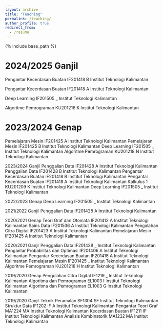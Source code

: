 ```yaml
---
layout: archive
title: "Teaching"
permalink: /teaching/
author_profile: true
redirect_from:
  - /resume
---
```


{% include base_path %}


# 2024/2025 Ganjil
Pengantar Kecerdasan Buatan	IF201418	B	Institut Teknologi Kalimantan

Pengantar Kecerdasan Buatan	IF201418	A	Institut Teknologi Kalimantan

Deep Learning	IF201505	_	Institut Teknologi Kalimantan

Algoritme Pemrograman	KU201218	K	Institut Teknologi Kalimantan

# 2023/2024 Genap
Pemelajaran Mesin	IF201425	A	Institut Teknologi Kalimantan
Pemelajaran Mesin	IF201425	B	Institut Teknologi Kalimantan
Deep Learning	IF201505	_	Institut Teknologi Kalimantan
Algoritme Pemrograman	KU201218	N	Institut Teknologi Kalimantan

2023/2024 Ganjil
Penggalian Data	IF201428	A	Institut Teknologi Kalimantan
Penggalian Data	IF201428	B	Institut Teknologi Kalimantan
Pengantar Kecerdasan Buatan	IF201418	B	Institut Teknologi Kalimantan
Pengantar Kecerdasan Buatan	IF201418	A	Institut Teknologi Kalimantan
Kalkulus 1	KU201209	K	Institut Teknologi Kalimantan
Deep Learning	IF201505	_	Institut Teknologi Kalimantan

2022/2023 Genap
Deep Learning	IF201505	_	Institut Teknologi Kalimantan

2021/2022 Ganjil
Penggalian Data	IF201428	A	Institut Teknologi Kalimantan

2020/2021 Genap
Teori Graf dan Otomata	IF201412	A	Institut Teknologi Kalimantan
Sains Data	IF201506	A	Institut Teknologi Kalimantan
Pengolahan Citra Digital	IF201423	A	Institut Teknologi Kalimantan
Pemelajaran Mesin	IF201425	A	Institut Teknologi Kalimantan

2020/2021 Ganjil
Penggalian Data	IF201428	_	Institut Teknologi Kalimantan
Pengantar Probabilitas dan Optimasi	IF201406	A	Institut Teknologi Kalimantan
Pengantar Kecerdasan Buatan	IF201418	A	Institut Teknologi Kalimantan
Pemelajaran Mesin	IF201425	_	Institut Teknologi Kalimantan
Algoritme Pemrograman	KU201218	H	Institut Teknologi Kalimantan

2019/2020 Genap
Pengolahan Citra Digital	IF1219	_	Institut Teknologi Kalimantan
Algoritma dan Pemrograman	EL1003	I	Institut Teknologi Kalimantan
Algoritma dan Pemrograman	EL1003	G	Institut Teknologi Kalimantan

2019/2020 Ganjil
Teknik Peramalan	SF1304	SF	Institut Teknologi Kalimantan
Struktur Data	IF1202	IF A	Institut Teknologi Kalimantan
Pengantar Teori Graf	MA1224	MA	Institut Teknologi Kalimantan
Kecerdasan Buatan	IF1211	IF	Institut Teknologi Kalimantan
Analisis Kombinatorik	MA1232	MA	Institut Teknologi Kalimantan

